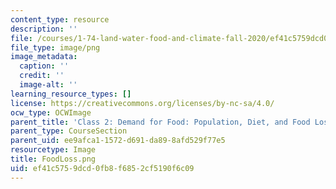 ```yaml
---
content_type: resource
description: ''
file: /courses/1-74-land-water-food-and-climate-fall-2020/ef41c5759dcd0fb8f6852cf5190f6c09_FoodLoss.png
file_type: image/png
image_metadata:
  caption: ''
  credit: ''
  image-alt: ''
learning_resource_types: []
license: https://creativecommons.org/licenses/by-nc-sa/4.0/
ocw_type: OCWImage
parent_title: 'Class 2: Demand for Food: Population, Diet, and Food Loss'
parent_type: CourseSection
parent_uid: ee9afca1-1572-d691-da89-8afd529f77e5
resourcetype: Image
title: FoodLoss.png
uid: ef41c575-9dcd-0fb8-f685-2cf5190f6c09
---
```

